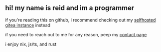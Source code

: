 ## hi! my name is reid and im a programmer

if you're reading this on github, i recommend checking out my [selfhosted gitea instance](https://git.reidlab.pink) instead

if you need to reach out to me for any reason, peep my [contact page](https://reidlab.pink)

i enjoy nix, js/ts, and rust
